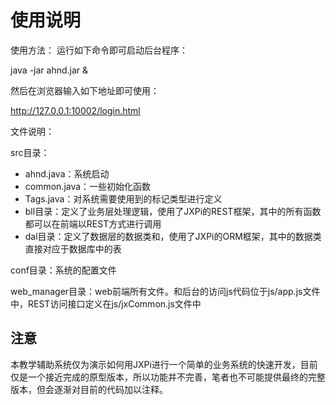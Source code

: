 # 使用说明
使用方法：
运行如下命令即可启动后台程序：

java -jar ahnd.jar &

然后在浏览器输入如下地址即可使用：

http://127.0.0.1:10002/login.html

文件说明：

src目录：

- ahnd.java：系统启动
- common.java：一些初始化函数
- Tags.java：对系统需要使用到的标记类型进行定义
- bll目录：定义了业务层处理逻辑，使用了JXPi的REST框架，其中的所有函数都可以在前端以REST方式进行调用
- dal目录：定义了数据层的数据类和，使用了JXPi的ORM框架，其中的数据类直接对应于数据库中的表

conf目录：系统的配置文件

web_manager目录：web前端所有文件。和后台的访问js代码位于js/app.js文件中，REST访问接口定义在js/jxCommon.js文件中

## 注意
本教学辅助系统仅为演示如何用JXPi进行一个简单的业务系统的快速开发，目前仅是一个接近完成的原型版本，所以功能并不完善，笔者也不可能提供最终的完整版本，但会逐渐对目前的代码加以注释。


